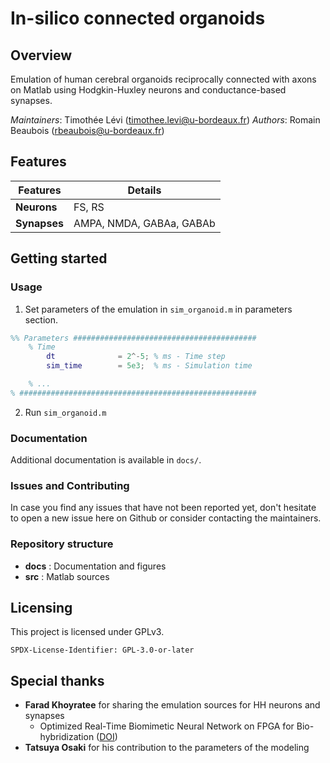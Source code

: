 # In-silico connected organoids

## Overview

Emulation of human cerebral organoids reciprocally connected with axons on Matlab using Hodgkin-Huxley neurons and conductance-based synapses.

_Maintainers_: Timothée Lévi (timothee.levi@u-bordeaux.fr)
_Authors_: Romain Beaubois (rbeaubois@u-bordeaux.fr)

## Features

| Features          | Details       |
|-------------------|---------------|
| **Neurons**       | FS, RS        |
| **Synapses**      | AMPA, NMDA, GABAa, GABAb |

## Getting started

### Usage

1. Set parameters of the emulation in `sim_organoid.m` in parameters section.

```matlab
%% Parameters #########################################
    % Time
        dt              = 2^-5; % ms - Time step
        sim_time        = 5e3;  % ms - Simulation time

    % ...
% #####################################################
```

2. Run `sim_organoid.m`

### Documentation

Additional documentation is available in ```docs/```.

### Issues and Contributing

In case you find any issues that have not been reported yet, don't hesitate to open a new issue here on Github or consider contacting the maintainers.

### Repository structure

* **docs** : Documentation and figures
* **src** : Matlab sources

## Licensing

This project is licensed under GPLv3.

`SPDX-License-Identifier: GPL-3.0-or-later`

<!-- ## Publication

If you use this work, you can cite us:

<details>
<summary>Organoid publication</summary>
<p>

```
@article{tofill,
  title={tofill},
  author={tofill},
  journal={tofill},
  volume={tofill},
  number={tofill},
  pages={tofill},
  year={tofill},
  publisher={tofill}
}
```
</p>
</details> -->

## Special thanks

* **Farad Khoyratee** for sharing the emulation sources for HH neurons and synapses
  * Optimized Real-Time Biomimetic Neural Network on FPGA for Bio-hybridization ([DOI](https://doi.org/10.3389/fnins.2019.00377))
* **Tatsuya Osaki** for his contribution to the parameters of the modeling